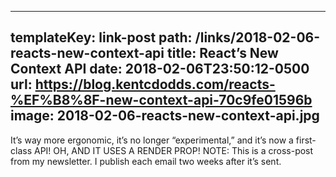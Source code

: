 ---
templateKey: link-post
path: /links/2018-02-06-reacts-new-context-api
title: React’s New Context API
date: 2018-02-06T23:50:12-0500
url: https://blog.kentcdodds.com/reacts-%EF%B8%8F-new-context-api-70c9fe01596b
image: 2018-02-06-reacts-new-context-api.jpg
----
It’s way more ergonomic, it’s no longer “experimental,” and it’s now a first-class API! OH, AND IT USES A RENDER PROP!  NOTE: This is a cross-post from my newsletter. I publish each email two weeks after it’s sent.
